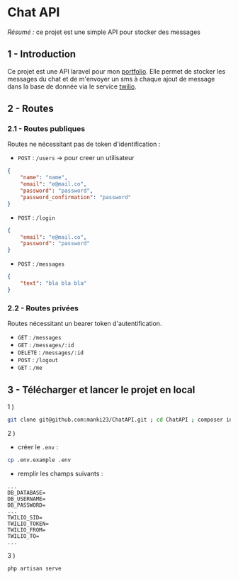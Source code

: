 # Chat API

*Résumé :* ce projet est une simple API pour stocker des messages

## 1 - Introduction
Ce projet est une API laravel pour mon [portfolio](https://github.com/manki23/manki23.github.io).
Elle permet de stocker les messages du chat et de m'envoyer un sms à chaque ajout de message dans la base de donnée via le service [twilio](https://www.twilio.com/).

## 2 - Routes
### 2.1 - Routes publiques
Routes ne nécessitant pas de token d'identification :
- `POST` : `/users` -> pour creer un utilisateur
``` JSON 
{
    "name": "name",
    "email": "e@mail.co",
    "password": "password",
    "password_confirmation": "password"
}
```
- `POST` : `/login`
``` JSON
{
    "email": "e@mail.co",
    "password": "password"
}
```
- `POST` : `/messages`
``` JSON 
{
    "text": "bla bla bla"
}
```

### 2.2 - Routes privées
Routes nécessitant un bearer token d'autentification.
- `GET` : `/messages`
- `GET` : `/messages/:id`
- `DELETE` : `/messages/:id`
- `POST` : `/logout`
- `GET` : `/me`

## 3 - Télécharger et lancer le projet en local
1 )
``` bash
git clone git@github.com:manki23/ChatAPI.git ; cd ChatAPI ; composer install
```
2 )
- créer le `.env` :
``` bash
cp .env.example .env
```
- remplir les champs suivants :
```
...
DB_DATABASE=
DB_USERNAME=
DB_PASSWORD=
...
TWILIO_SID=
TWILIO_TOKEN=
TWILIO_FROM=
TWILIO_TO=
...
```
3 )
``` bash
php artisan serve
```
